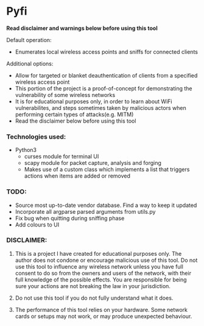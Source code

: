 # Pyfi

**Read disclaimer and warnings below before using this tool**

Default operation:
- Enumerates local wireless access points and sniffs for connected clients

Additional options:
- Allow for targeted or blanket deauthentication of clients from a specified wireless access point
- This portion of the project is a proof-of-concept for demonstrating the vulnerability of some wireless networks 
- It is for educational purposes only, in order to learn about
WiFi vulnerabilites, and steps sometimes taken by malicious actors when performing certain types of attacks(e.g.
MITM)
- Read the disclaimer below before using this tool

### Technologies used:

- Python3
    - curses module for terminal UI
    - scapy module for packet capture, analysis and forging
    - Makes use of a custom class which implements a list that triggers actions when items are added or removed
### TODO:
- Source most up-to-date vendor database. Find a way to keep it updated
- Incorporate all argparse parsed arguments from utils.py
- Fix bug when quitting during sniffing phase
- Add colours to UI

### DISCLAIMER:

1. This is a project I have created for educational purposes only.
The author does not condone or encourage malicious use of this tool.
Do not use this tool to influence any wireless network unless you have
full consent to do so from the owners and users of the network,
with their full knowledge of the possible effects. You are responsible for being sure your actions are not breaking the law in your jurisdiction.

2. Do not use this tool if you do not fully understand what it does.

3. The performance of this tool relies on your hardware. 
Some network cards or setups may not work, or may produce unexpected behaviour.



